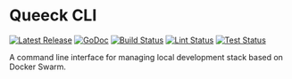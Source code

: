 # Queeck CLI

<p>
    <a href="https://github.com/queeck/cli/releases"><img src="https://img.shields.io/github/release/queeck/cli.svg" alt="Latest Release"></a>
    <a href="https://pkg.go.dev/github.com/queeck/cli/?tab=doc"><img src="https://godoc.org/github.com/golang/gddo?status.svg" alt="GoDoc"></a>
    <a href="https://github.com/queeck/cli/actions"><img src="https://github.com/queeck/cli/workflows/Bulid/badge.svg" alt="Build Status"></a>
    <a href="https://github.com/queeck/cli/actions"><img src="https://github.com/queeck/cli/workflows/Lint/badge.svg" alt="Lint Status"></a>
    <a href="https://github.com/queeck/cli/actions"><img src="https://github.com/queeck/cli/workflows/Test/badge.svg" alt="Test Status"></a>
</p>

A command line interface for managing local development stack based on Docker Swarm.
